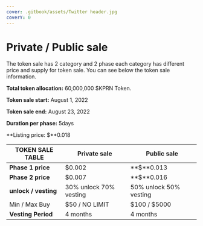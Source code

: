 ```yaml
---
cover: .gitbook/assets/Twitter header.jpg
coverY: 0
---
```


# Private / Public sale

The token sale has 2 category and 2 phase each category has different price and supply for token sale. You can see below the token sale information.

**Total token allocation:** 60,000,000 $KPRN Token.

**Token sale start:** August 1, 2022

**Token sale end:** August 23, 2022

**Duration per phase:** 5days

**Listing price: $**0.018



| TOKEN SALE TABLE     | Private sale           | Public sale            |
| -------------------- | ---------------------- | ---------------------- |
| **Phase 1 price**    | $0.002                 | **$**0.013             |
| **Phase 2  price**   | $0.007                 | **$**0.016             |
| **unlock / vesting** | 30% unlock 70% vesting | 50% unlock 50% vesting |
| Min / Max Buy        | $50 / NO LIMIT         | $100 / $5000           |
| **Vesting Period**   | 4 months               | 4 months               |
